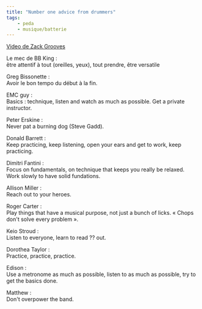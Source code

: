```yaml
---
title: "Number one advice from drummers"
tags:
    - peda
    - musique/batterie
---
```


[Video de Zack Grooves](https://www.youtube.com/watch?v=PA1VCM6aa1c)

Le mec de BB King :  
être attentif à tout (oreilles, yeux), tout prendre, être versatile

Greg Bissonette :  
Avoir le bon tempo du début à la fin.

EMC guy :  
Basics : technique, listen and watch as much as possible.
Get a private instructor.

Peter Erskine :  
Never pat a burning dog (Steve Gadd).

Donald Barrett :  
Keep practicing, keep listening, open your ears and get to work,
keep practicing.

Dimitri Fantini :  
Focus on fundamentals, on technique that keeps you really be relaxed.
Work slowly to have solid fundations.

Allison Miller :  
Reach out to your heroes.

Roger Carter :  
Play things that have a musical purpose, not just a bunch of licks.
« Chops don't solve every problem ».

Keio Stroud :  
Listen to everyone, learn to read ?? out.

Dorothea Taylor :  
Practice, practice, practice.

Edison :  
Use a metronome as much as possible, listen to as much as possible,
try to get the basics done.

Matthew :  
Don't overpower the band. 
